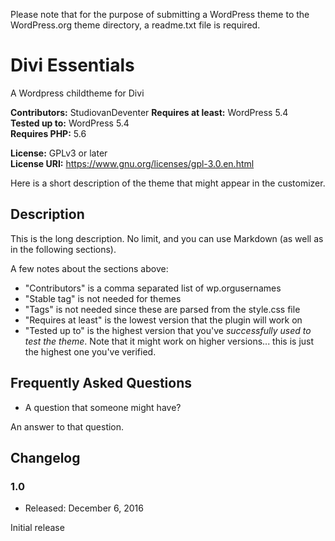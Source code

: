 Please note that for the purpose of submitting a WordPress theme to the WordPress.org theme directory,
a readme.txt file is required.

# Divi Essentials
A Wordpress childtheme for Divi

**Contributors:** StudiovanDeventer 
**Requires at least:** WordPress 5.4  
**Tested up to:** WordPress 5.4  
**Requires PHP:** 5.6

**License:** GPLv3 or later  
**License URI:** https://www.gnu.org/licenses/gpl-3.0.en.html

Here is a short description of the theme that might appear in the customizer.

## Description

This is the long description. No limit, and you can use Markdown (as well as in the following sections).
 
A few notes about the sections above:
 
*   "Contributors" is a comma separated list of wp.orgusernames
*   "Stable tag" is not needed for themes
*   "Tags" is not needed since these are parsed from the style.css file
*   "Requires at least" is the lowest version that the plugin will work on
*   "Tested up to" is the highest version that you've *successfully used to test the theme*. Note that it might work on
higher versions... this is just the highest one you've verified.

## Frequently Asked Questions

* A question that someone might have?
 
An answer to that question.

## Changelog

### 1.0
* Released: December 6, 2016

Initial release
